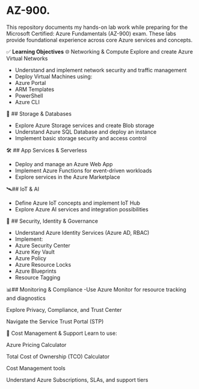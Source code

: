 # AZ-900.

This repository documents my hands-on lab work while preparing for the Microsoft Certified: Azure Fundamentals (AZ-900) exam. These labs provide foundational experience across core Azure services and concepts.

✅ **Learning Objectives**
🌐 Networking & Compute
Explore and create Azure Virtual Networks

- Understand and implement network security and traffic management
- Deploy Virtual Machines using:
- Azure Portal
- ARM Templates
- PowerShell
- Azure CLI

💾 ## Storage & Databases
- Explore Azure Storage services and create Blob storage
- Understand Azure SQL Database and deploy an instance
- Implement basic storage security and access control

🛠️ ## App Services & Serverless
- Deploy and manage an Azure Web App
- Implement Azure Functions for event-driven workloads
- Explore services in the Azure Marketplace

🛰️## IoT & AI
- Define Azure IoT concepts and implement IoT Hub
- Explore Azure AI services and integration possibilities

🔐 ## Security, Identity & Governance
- Understand Azure Identity Services (Azure AD, RBAC)
- Implement:
- Azure Security Center
- Azure Key Vault
- Azure Policy
- Azure Resource Locks
- Azure Blueprints
- Resource Tagging

📊## Monitoring & Compliance
-Use Azure Monitor for resource tracking and diagnostics

Explore Privacy, Compliance, and Trust Center

Navigate the Service Trust Portal (STP)

💸 Cost Management & Support
Learn to use:

Azure Pricing Calculator

Total Cost of Ownership (TCO) Calculator

Cost Management tools

Understand Azure Subscriptions, SLAs, and support tiers
